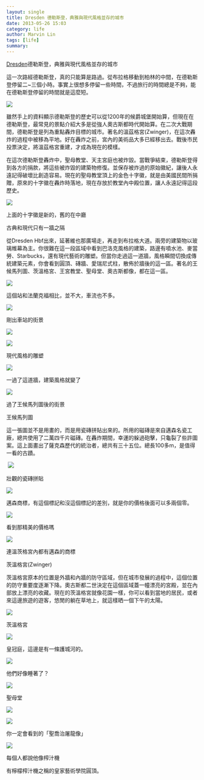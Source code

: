 ```yaml
---
layout: single
title: Dresden 德勒斯登，典雅與現代風格並存的城市
date: 2013-05-26 15:03
category: life
author: Marvin Lin
tags: [life]
summary: 
---
```


[](http://www.blogger.com/blogger.g?blogID=1774754660328305025)[Dresden](http://www.blogger.com/blogger.g?blogID=1774754660328305025)德勒斯登，典雅與現代風格並存的城市

  

這一次路經德勒斯登，真的只能算是路過。從布拉格移動到柏林的中間，在德勒斯登停留二~三個小時。事實上很想多停留一些時間，不過旅行的時間總是不夠，能在德勒斯登停留的時間就是這麼短。

  

[![](http://3.bp.blogspot.com/-Lg6xiHrmWmQ/UaHR7FYggiI/AAAAAAAAAUo/gOWFMk1cO5E/s320/ScreenHunter_02+May.+26+16.19.jpg)](http://3.bp.blogspot.com/-Lg6xiHrmWmQ/UaHR7FYggiI/AAAAAAAAAUo/gOWFMk1cO5E/s1600/ScreenHunter_02+May.+26+16.19.jpg)

  

雖然手上的資料顯示德勒斯登的歷史可以從1200年的候爵城堡開始算，但現在在德勒斯登，最常見的景點介紹大多是從強人奧古斯都時代開始算。在二次大戰期間，德勒斯登是列為重點轟炸目標的城市。著名的溫茲格宮(Zwinger)，在這次轟炸的過程中被移為平地。好在轟炸之前，宮內的美術品大多已經移出去。戰後市民投票決定，將溫茲格宮重建，才成為現在的模樣。

  

  

  

在這次德勒斯登轟炸中，聖母教堂、天主宮庭也被炸毀。當戰爭結束，德勒斯登得到各方的捐款，將這些被炸毀的建築物修復。並保存被炸過的原始徽紀，讓後人永遠記得破壞比創造容易。現在的聖母教堂頂上的金色十字徽，就是由美國民間所捐贈，原來的十字徽在轟炸時落地，現在存放於教堂內中殿位置，讓人永遠記得這段歷史。

[![](http://2.bp.blogspot.com/-cSYRkcZ_dRE/UaHSCVAs0dI/AAAAAAAAAVo/mx1TN1OAnsE/s320/ScreenHunter_14+May.+26+17.02.jpg)](http://2.bp.blogspot.com/-cSYRkcZ_dRE/UaHSCVAs0dI/AAAAAAAAAVo/mx1TN1OAnsE/s1600/ScreenHunter_14+May.+26+17.02.jpg)

上面的十字徽是新的，舊的在中廳

  

  

  

  

古典和現代只有一牆之隔

  

從Dresden Hbf出來，延著維也那廣場走，再走到布拉格大道。兩旁的建築物以玻璃帷幕為主。你很難在這一段區域中看到巴洛克風格的建築，路邊有噴水池、麥當勞、Starbucks，還有現代藝術的雕塑。但當你走過這一道牆，風格瞬間切換成傳統建築元素，你會看到圓頂、磚牆、愛瑞尼式柱，散佈於牆後的這一區。著名的王候馬列圖、茨溫格宮、王宮教堂、聖母堂、奧古斯都像，都在這一區。

[![](http://4.bp.blogspot.com/-_Fe8Ko-T01M/UaHTZ6Ds8_I/AAAAAAAAAWQ/6t4-_cctNbw/s320/ScreenHunter_18+May.+26+17.18.jpg)](http://4.bp.blogspot.com/-_Fe8Ko-T01M/UaHTZ6Ds8_I/AAAAAAAAAWQ/6t4-_cctNbw/s1600/ScreenHunter_18+May.+26+17.18.jpg)

這個站和法蘭克福相比，並不大，車流也不多。

  

[![](http://3.bp.blogspot.com/-k-md6yKRB-Q/UaHR6sOXcoI/AAAAAAAAAUg/18TjFCoMCJY/s320/ScreenHunter_03+May.+26+16.20.jpg)](http://3.bp.blogspot.com/-k-md6yKRB-Q/UaHR6sOXcoI/AAAAAAAAAUg/18TjFCoMCJY/s1600/ScreenHunter_03+May.+26+16.20.jpg)

剛出車站的街景

  

[![](http://3.bp.blogspot.com/--eaW34c5EMM/UaHR7OTDxyI/AAAAAAAAAUk/WyM_yMoQD5g/s320/ScreenHunter_04+May.+26+16.21.jpg)](http://3.bp.blogspot.com/--eaW34c5EMM/UaHR7OTDxyI/AAAAAAAAAUk/WyM_yMoQD5g/s1600/ScreenHunter_04+May.+26+16.21.jpg)

  

[![](http://3.bp.blogspot.com/-vo4nN7RenV0/UaHR8UBzaXI/AAAAAAAAAUw/LfzBSOZ-3YI/s320/ScreenHunter_05+May.+26+16.21.jpg)](http://3.bp.blogspot.com/-vo4nN7RenV0/UaHR8UBzaXI/AAAAAAAAAUw/LfzBSOZ-3YI/s1600/ScreenHunter_05+May.+26+16.21.jpg)

現代風格的雕塑

  

[![](http://3.bp.blogspot.com/-4QEmlJDMZbw/UaHR-BaOV8I/AAAAAAAAAVA/9UMorHBEzwM/s320/ScreenHunter_06+May.+26+16.21.jpg)](http://3.bp.blogspot.com/-4QEmlJDMZbw/UaHR-BaOV8I/AAAAAAAAAVA/9UMorHBEzwM/s1600/ScreenHunter_06+May.+26+16.21.jpg)

一過了這道牆，建築風格就變了

  

[![](http://1.bp.blogspot.com/-YnpK8m9KKw0/UaHWAatyhRI/AAAAAAAAAWw/8Qt9j13sqrc/s320/ScreenHunter_21+May.+26+17.28.jpg)](http://1.bp.blogspot.com/-YnpK8m9KKw0/UaHWAatyhRI/AAAAAAAAAWw/8Qt9j13sqrc/s1600/ScreenHunter_21+May.+26+17.28.jpg)

過了王候馬列圖後的街景

  

  

王候馬列圖

這一張圖並不是用畫的，而是用瓷磚拼貼出來的。所用的磁磚是來自邁森名瓷工廠，總共使用了二萬四千片磁磚。在轟炸期間，幸運的躲過砲擊，只龜裂了些許圖案。這上面畫出了薩克森歷代的統治者，總共有三十五位。總長100多m，是值得一看的古蹟。

 [![](http://4.bp.blogspot.com/-GnFu117GKnI/UaHR_FXIYpI/AAAAAAAAAVI/tRtyfU8Zy18/s320/ScreenHunter_08+May.+26+16.31.jpg)](http://4.bp.blogspot.com/-GnFu117GKnI/UaHR_FXIYpI/AAAAAAAAAVI/tRtyfU8Zy18/s1600/ScreenHunter_08+May.+26+16.31.jpg)

壯觀的瓷磚拼貼

[![](http://4.bp.blogspot.com/-nQKY9fqQ3JU/UaHR9mEVVwI/AAAAAAAAAU4/oTzCcSPeKIQ/s320/ScreenHunter_07+May.+26+16.30.jpg)](http://4.bp.blogspot.com/-nQKY9fqQ3JU/UaHR9mEVVwI/AAAAAAAAAU4/oTzCcSPeKIQ/s1600/ScreenHunter_07+May.+26+16.30.jpg)

邁森商標，有這個標記和沒這個標記的差別，就是你的價格後面可以多兩個零。

[![](http://1.bp.blogspot.com/-p0br_8JxWrA/UaHV_0XCLFI/AAAAAAAAAWg/wZIGn-0ha3s/s320/ScreenHunter_19+May.+26+17.25.jpg)](http://1.bp.blogspot.com/-p0br_8JxWrA/UaHV_0XCLFI/AAAAAAAAAWg/wZIGn-0ha3s/s1600/ScreenHunter_19+May.+26+17.25.jpg)

看到那精美的價格嗎

[![](http://1.bp.blogspot.com/-8M5mKZ0PlWE/UaHWAaGJj3I/AAAAAAAAAWs/MKceZbVBhag/s320/ScreenHunter_20+May.+26+17.27.jpg)](http://1.bp.blogspot.com/-8M5mKZ0PlWE/UaHWAaGJj3I/AAAAAAAAAWs/MKceZbVBhag/s1600/ScreenHunter_20+May.+26+17.27.jpg)

連溫茨格宮內都有邁森的商標

  

  

  

茨溫格宮(Zwinger)

茨溫格宮原本的位置是外牆和內牆的防守區域，但在城市發展的過程中，這個位置的防守重要度逐漸下降。奧古斯都二世決定在這個區域蓋一幢漂亮的宮殿，並在內部放上漂亮的收藏。現在的茨溫格宮就像花園一樣，你可以看到當地的居民，或者來這邊旅遊的遊客，悠閒的躺在草地上，就這樣晒一個下午的太陽。

  

  

[![](http://1.bp.blogspot.com/-sIqCsBAXLmU/UaHSAKP1lII/AAAAAAAAAVU/5fEHIy3oOtA/s320/ScreenHunter_09+May.+26+16.50.jpg)](http://1.bp.blogspot.com/-sIqCsBAXLmU/UaHSAKP1lII/AAAAAAAAAVU/5fEHIy3oOtA/s1600/ScreenHunter_09+May.+26+16.50.jpg)

茨溫格宮

  

[![](http://1.bp.blogspot.com/-p82dJOKmYj0/UaHSAC8tkjI/AAAAAAAAAVY/P0Iu8FUSxDk/s320/ScreenHunter_11+May.+26+16.53.jpg)](http://1.bp.blogspot.com/-p82dJOKmYj0/UaHSAC8tkjI/AAAAAAAAAVY/P0Iu8FUSxDk/s1600/ScreenHunter_11+May.+26+16.53.jpg)

皇冠庭，這邊是有一條護城河的。

  

[![](http://1.bp.blogspot.com/-r3_6LnSq0Tk/UaHSEbX15OI/AAAAAAAAAV0/ZhhLdWUSw5c/s320/ScreenHunter_13+May.+26+17.02.jpg)](http://1.bp.blogspot.com/-r3_6LnSq0Tk/UaHSEbX15OI/AAAAAAAAAV0/ZhhLdWUSw5c/s1600/ScreenHunter_13+May.+26+17.02.jpg)

他們好像睡著了？

  

[![](http://2.bp.blogspot.com/-cSYRkcZ_dRE/UaHSCVAs0dI/AAAAAAAAAVo/mx1TN1OAnsE/s320/ScreenHunter_14+May.+26+17.02.jpg)](http://2.bp.blogspot.com/-cSYRkcZ_dRE/UaHSCVAs0dI/AAAAAAAAAVo/mx1TN1OAnsE/s1600/ScreenHunter_14+May.+26+17.02.jpg)

聖母堂

  

[![](http://1.bp.blogspot.com/-Z9Jhtr_xFJA/UaHSBPEJ0TI/AAAAAAAAAVg/m92_dDWbRGs/s320/ScreenHunter_12+May.+26+16.58.jpg)](http://1.bp.blogspot.com/-Z9Jhtr_xFJA/UaHSBPEJ0TI/AAAAAAAAAVg/m92_dDWbRGs/s1600/ScreenHunter_12+May.+26+16.58.jpg)

  

[![](http://1.bp.blogspot.com/-G5cRTR3jQK8/UaHSEpTi8RI/AAAAAAAAAV4/MpN-sa-OCzA/s320/ScreenHunter_15+May.+26+17.05.jpg)](http://1.bp.blogspot.com/-G5cRTR3jQK8/UaHSEpTi8RI/AAAAAAAAAV4/MpN-sa-OCzA/s1600/ScreenHunter_15+May.+26+17.05.jpg)

你一定會看到的「聖喬治屠龍像」

  

[![](http://4.bp.blogspot.com/-KeUv_iEb5b8/UaHSFKMEFwI/AAAAAAAAAWA/gdyu2bdg1pY/s320/ScreenHunter_17+May.+26+17.07.jpg)](http://4.bp.blogspot.com/-KeUv_iEb5b8/UaHSFKMEFwI/AAAAAAAAAWA/gdyu2bdg1pY/s1600/ScreenHunter_17+May.+26+17.07.jpg)

每個人都說他像榨汁機

  

有檸檬榨汁機之稱的皇家藝術學院圓頂。